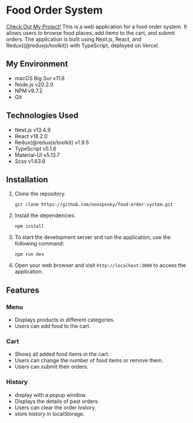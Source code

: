 # Food Order System
<a href="https://food-order-system-flax.vercel.app/">Check Out My Project!</a>
This is a web application for a food order system. It allows users to browse food places, add items to the cart, and submit orders. The application is built using Next.js, React, and Redux((@reduxjs/toolkit)) with TypeScript, deployed on Vercel.



## My Environment
- macOS Big Sur v11.6
- Node.js v20.2.0
- NPM v9.7.2
- Git
  
## Technologies Used

- Next.js v13.4.9
- React v18.2.0
- Redux(@reduxjs/toolkit) v1.9.5
- TypeScript v5.1.6
- Material-UI v5.13.7
- Scss v1.63.6
  
## Installation

1. Clone the repository.
   ```
   git clone https://github.com/ooospooky/food-order-system.git
   ```
2. Install the dependencies.
   ```
   npm install
   ```
3. To start the development server and run the application, use the following command:
   ```
   npm run dev
   ```
6. Open your web browser and visit `http://localhost:3000` to access the application.

## Features

### Menu

- Displays products in different categories.
- Users can add food to the cart.

### Cart

- Shows all added food items in the cart.
- Users can change the number of food items or remove them.
- Users can submit their orders.

### History

- display with a popup window.
- Displays the details of past orders.
- Users can clear the order history.
- store history in localStorage.

